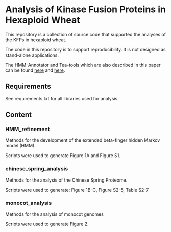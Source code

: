 # Analysis of Kinase Fusion Proteins in Hexaploid Wheat

This repository is a collection of source code that supported the analyses of the KFPs in hexaploid wheat.

The code in this repository is to support reproducibility. It is not designed as stand-alone applications.

The HMM-Annotator and Tea-tools which are also described in this paper can be found [here](https://github.com/Orpowell/HMM-Annotator) and [here](https://github.com/Orpowell/tea-tools).

## Requirements

See requirements.txt for all libraries used for analysis. 

## Content

### HMM_refinement

Methods for the development of the extended beta-finger hidden Markov model (HMM). 

Scripts were used to generate Figure 1A and Figure S1.

### chinese_spring_analysis

Methods for the analysis of the Chinese Spring Proteome. 

Scripts were used to generate: Figure 1B-C, Figure S2-5, Table S2-7

### monocot_analysis

Methods for the analysis of monocot genomes

Scripts were used to generate Figure 2.

